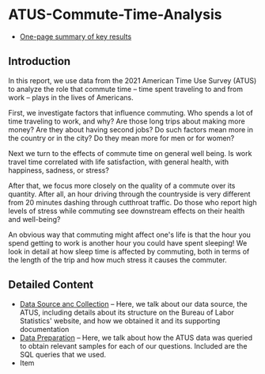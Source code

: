 # ATUS-Commute-Time-Analysis

* [One-page summary of key results](/docs/ATUS_Commuting_Study_Exec_Summary.pdf)

## Introduction

In this report, we use data from the 2021 American Time Use Survey (ATUS) to analyze the role that commute time – time spent traveling to and from work – plays in the lives of Americans.

First, we investigate factors that influence commuting. Who spends a lot of time traveling to work, and why? Are those long trips about making more money? Are they about having second jobs? Do such factors mean more in the country or in the city? Do they mean more for men or for women?

Next we turn to the effects of commute time on general well being. Is work travel time correlated with life satisfaction, with general health, with happiness, sadness, or stress?

After that, we focus more closely on the quality of a commute over its quantity. After all, an hour driving through the countryside is very different from 20 minutes dashing through cutthroat traffic. Do those who report high levels of stress while commuting see downstream effects on their health and well-being?

An obvious way that commuting might affect one's life is that the hour you spend getting to work is another hour you could have spent sleeping! We look in detail at how sleep time is affected by commuting, both in terms of the length of the trip and how much stress it causes the commuter.

## Detailed Content

* [Data Source anc Collection](/docs/Discussion_of_data_source.md) – Here, we talk about our data source, the ATUS, including details about its structure on the Bureau of Labor Statistics' website, and how we obtained it and its supporting documentation
* [Data Preparation](/docs/Discussion_of_queries.md) – Here, we talk about how the ATUS data was queried to obtain relevant samples for each of our questions. Included are the SQL queries that we used.
* Item

